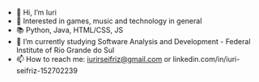 - 👋 Hi, I’m Iuri
- 👀 Interested in games, music and technology in general
- 📚 Python, Java, HTML/CSS, JS
- 🌱 I’m currently studying Software Analysis and Development - Federal Institute of Rio Grande do Sul
- 📫 How to reach me: iurirseifriz@gmail.com or linkedin.com/in/iuri-seifriz-152702239
<div style="display: flex; width: 100%; justify-content: space-between;">
